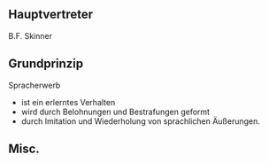 
Hauptvertreter
---
B.F. Skinner


Grundprinzip
---
Spracherwerb
- ist ein erlerntes Verhalten
- wird durch Belohnungen und Bestrafungen geformt
- durch Imitation und Wiederholung von sprachlichen Äußerungen.


Misc.
---



